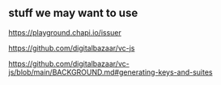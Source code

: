 ## stuff we may want to use


https://playground.chapi.io/issuer

https://github.com/digitalbazaar/vc-js

https://github.com/digitalbazaar/vc-js/blob/main/BACKGROUND.md#generating-keys-and-suites
